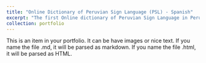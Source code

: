 ```yaml
---
title: "Online Dictionary of Peruvian Sign Language (PSL) - Spanish"
excerpt: "The first Online dictionary of Peruvian Sign Language in Peru. Where users can search for Spanish words using their webcam. It features an AI service for sign language recognition <br/><img src='./../images/diccionario.png'>"
collection: portfolio
---
```


This is an item in your portfolio. It can be have images or nice text. If you name the file .md, it will be parsed as markdown. If you name the file .html, it will be parsed as HTML. 
